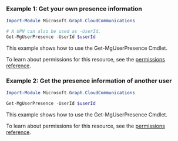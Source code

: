 ### Example 1: Get your own presence information

```powershell
Import-Module Microsoft.Graph.CloudCommunications

# A UPN can also be used as -UserId.
Get-MgUserPresence -UserId $userId
```
This example shows how to use the Get-MgUserPresence Cmdlet.

To learn about permissions for this resource, see the [permissions reference](/graph/permissions-reference).

### Example 2: Get the presence information of another user

```powershell
Import-Module Microsoft.Graph.CloudCommunications

Get-MgUserPresence -UserId $userId
```
This example shows how to use the Get-MgUserPresence Cmdlet.

To learn about permissions for this resource, see the [permissions reference](/graph/permissions-reference).

